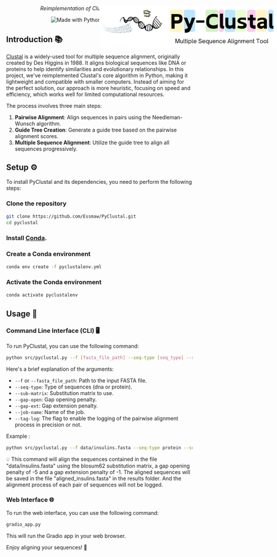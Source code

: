 <h1 align="center">
  <img style="vertical-align:middle; width:70%; position:fixed;"
  src="/data/img/new_banner.png">
</h1>
<p align="center" style="width: 500px;">
  <i> Reimplementation of Clustal Software in Python
  </i>
</p>

<p align="center">
    <img alt="Made with Python" src="http://ForTheBadge.com/images/badges/made-with-python.svg">
    <img alt="Made with heart" src="http://ForTheBadge.com/images/badges/built-with-love.svg">
</p>

## Introduction 📚
[Clustal](https://en.wikipedia.org/wiki/Clustal) is a widely-used tool for multiple sequence alignment, originally created by Des Higgins in 1988. It aligns biological sequences like DNA or proteins to help identify similarities and evolutionary relationships. In this project, we've reimplemented Clustal's core algorithm in Python, making it lightweight and compatible with smaller computers. Instead of aiming for the perfect solution, our approach is more heuristic, focusing on speed and efficiency, which works well for limited computational resources.

The process involves three main steps:
1. **Pairwise Alignment**: Align sequences in pairs using the Needleman-Wunsch algorithm.
2. **Guide Tree Creation**: Generate a guide tree based on the pairwise alignment scores.
3. **Multiple Sequence Alignment**: Utilize the guide tree to align all sequences progressively.


## Setup ⚙️
To install PyClustal and its dependencies, you need to perform the following steps:

### Clone the repository

```bash
git clone https://github.com/Essmaw/PyClustal.git
cd pyclustal
```

### Install [Conda](https://docs.conda.io/projects/conda/en/latest/user-guide/install/index.html).

### Create a Conda environment

```bash
conda env create -f pyclustalenv.yml
```

### Activate the Conda environment

```bash
conda activate pyclustalenv
```

## Usage 🚀

### Command Line Interface (CLI) 🖥️

To run PyClustal, you can use the following command:

```bash
python src/pyclustal.py --f [fasta_file_path] --seq-type [seq_type] --sub-matrix [sub_matrix] --gap-open [gap_open] --gap-ext [gap_ext] --job-name [job_name] --tag-log [tag_log]
```

Here's a brief explanation of the arguments:
- `--f` or `--fasta_file_path`: Path to the input FASTA file.
- `--seq-type`: Type of sequences (dna or protein).
- `--sub-matrix`: Substitution matrix to use.
- `--gap-open`: Gap opening penalty.
- `--gap-ext`: Gap extension penalty.
- `--job-name`: Name of the job.
- `--tag-log`: The flag to enable the logging of the pairwise alignment process in precision or not.

Example :

```bash
python src/pyclustal.py --f data/insulins.fasta --seq-type protein --sub-matrix BLOSOM62 --gap-open -5 --gap-ext -1 --job-name aligned_insulins.fasta --tag-log False
```

💡 This command will align the sequences contained in the file "data/insulins.fasta" using the blosum62 substitution matrix, a gap opening penalty of -5 and a gap extension penalty of -1. The aligned sequences will be saved in the file "aligned_insulins.fasta" in the results folder. And the alignment process of each pair of sequences will not be logged.


### Web Interface 🌐

To run the web interface, you can use the following command:

```bash
gradio_app.py
```

This will run the Gradio app in your web browser.


Enjoy aligning your sequences! 🎉